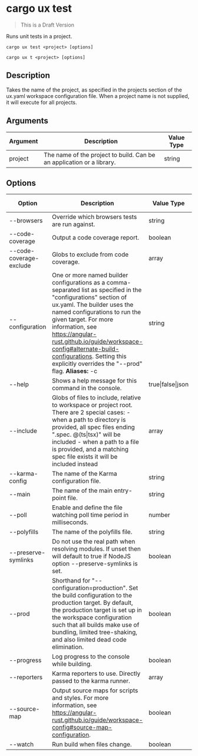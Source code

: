 # cargo ux test

> This is a Draft Version

Runs unit tests in a project.

```      
cargo ux test <project> [options]
```
```   
cargo ux t <project> [options]
```

## Description

Takes the name of the project, as specified in the projects section of the ux.yaml workspace configuration file. When a project name is not supplied, it will execute for all projects.

## Arguments
Argument 	| Description | Value Type
------------|-------------|-----------
project     | The name of the project to build. Can be an application or a library. | string

## Options

Option                  | Description | Value Type | Default Value
------------------------|-------------|------------|---------------
--browsers 	            | Override which browsers tests are run against. | string 	
--code-coverage         | Output a code coverage report. | boolean | false
--code-coverage-exclude | Globs to exclude from code coverage. | array 	
--configuration 	    | One or more named builder configurations as a comma-separated list as specified in the "configurations" section of ux.yaml. The builder uses the named configurations to run the given target. For more information, see https://angular-rust.github.io/guide/workspace-config#alternate-build-configurations. Setting this explicitly overrides the "--prod" flag. **Aliases:** -c | string 	
--help 	                | Shows a help message for this command in the console.| true\|false\|json | false
--include 	            | Globs of files to include, relative to workspace or project root. There are 2 special cases: - when a path to directory is provided, all spec files ending ".spec. @(ts\|tsx)" will be included - when a path to a file is provided, and a matching spec file exists it will be included instead | array
--karma-config 	        | The name of the Karma configuration file. | string 	
--main 	                | The name of the main entry-point file. | string 	
--poll 	                | Enable and define the file watching poll time period in milliseconds. | number
--polyfills 	        | The name of the polyfills file. | string 	
--preserve-symlinks 	| Do not use the real path when resolving modules. If unset then will default to true if NodeJS option --preserve-symlinks is set. | boolean 	
--prod 	                | Shorthand for "--configuration=production". Set the build configuration to the production target. By default, the production target is set up in the workspace configuration such that all builds make use of bundling, limited tree-shaking, and also limited dead code elimination. | boolean 	
--progress 	            | Log progress to the console while building. | boolean | true
--reporters 	        | Karma reporters to use. Directly passed to the karma runner. | array 	
--source-map 	        | Output source maps for scripts and styles. For more information, see https://angular-rust.github.io/guide/workspace-config#source-map-configuration. | boolean | true
--watch 	            | Run build when files change. | boolean 